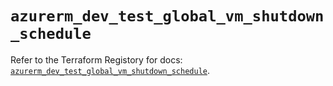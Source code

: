 # `azurerm_dev_test_global_vm_shutdown_schedule`

Refer to the Terraform Registory for docs: [`azurerm_dev_test_global_vm_shutdown_schedule`](https://registry.terraform.io/providers/hashicorp/azurerm/3.72.0/docs/resources/dev_test_global_vm_shutdown_schedule).
